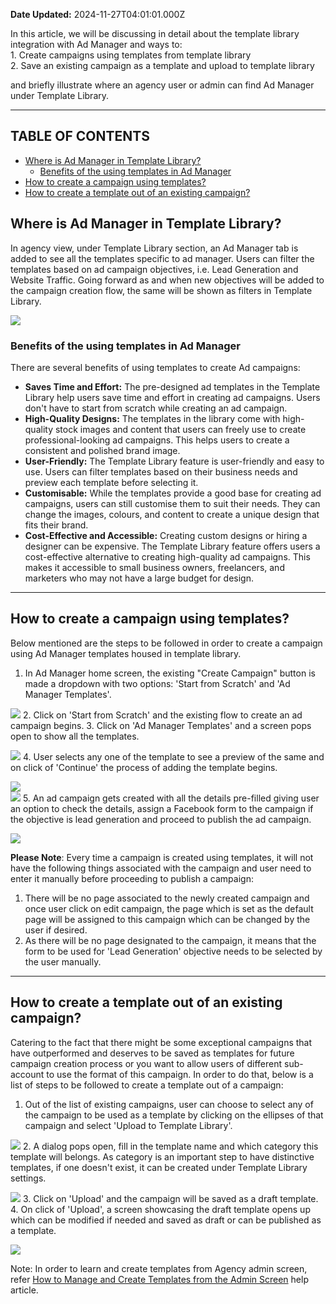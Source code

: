 **Date Updated:** 2024-11-27T04:01:01.000Z
  
  
In this article, we will be discussing in detail about the template library integration with Ad Manager and ways to:  
1\. Create campaigns using templates from template library  
2\. Save an existing campaign as a template and upload to template library

and briefly illustrate where an agency user or admin can find Ad Manager under Template Library.

---

## **TABLE OF CONTENTS**

* [Where is Ad Manager in Template Library?](#Where-is-Ad-Manager-in-Template-Library?)  
   * [Benefits of the using templates in Ad Manager](#Benefits-of-the-using-templates-in-Ad-Manager)
* [How to create a campaign using templates?](#How-to-create-a-campaign-using-templates?)
* [How to create a template out of an existing campaign?](#How-to-create-a-template-out-of-an-existing-campaign?)

  
## **Where is Ad Manager in Template Library?**

  
In agency view, under Template Library section, an Ad Manager tab is added to see all the templates specific to ad manager. Users can filter the templates based on ad campaign objectives, i.e. Lead Generation and Website Traffic. Going forward as and when new objectives will be added to the campaign creation flow, the same will be shown as filters in Template Library.

  
![](https://s3.amazonaws.com/cdn.freshdesk.com/data/helpdesk/attachments/production/155035198034/original/xFkeiS_fhHxzhdyzf0t1B3xgtMshTbdbYg.png?1729608996)
  
  
### **Benefits of the using templates in Ad Manager**

  
There are several benefits of using templates to create Ad campaigns:

* **Saves Time and Effort:** The pre-designed ad templates in the Template Library help users save time and effort in creating ad campaigns. Users don't have to start from scratch while creating an ad campaign.
* **High-Quality Designs:** The templates in the library come with high-quality stock images and content that users can freely use to create professional-looking ad campaigns. This helps users to create a consistent and polished brand image.
* **User-Friendly:** The Template Library feature is user-friendly and easy to use. Users can filter templates based on their business needs and preview each template before selecting it.
* **Customisable:** While the templates provide a good base for creating ad campaigns, users can still customise them to suit their needs. They can change the images, colours, and content to create a unique design that fits their brand.
* **Cost-Effective and Accessible:** Creating custom designs or hiring a designer can be expensive. The Template Library feature offers users a cost-effective alternative to creating high-quality ad campaigns. This makes it accessible to small business owners, freelancers, and marketers who may not have a large budget for design.

  
---

## **How to create a campaign using templates?**

  
Below mentioned are the steps to be followed in order to create a campaign using Ad Manager templates housed in template library.

1. In Ad Manager home screen, the existing "Create Campaign" button is made a dropdown with two options: 'Start from Scratch' and 'Ad Manager Templates'.  
    
![](https://s3.amazonaws.com/cdn.freshdesk.com/data/helpdesk/attachments/production/155033403706/original/45oYpU9rqCZN4r_I1SVj8Xm6lsd40KXu3w.png?1727120532)
2. Click on 'Start from Scratch' and the existing flow to create an ad campaign begins.
3. Click on 'Ad Manager Templates' and a screen pops open to show all the templates.  
    
![](https://s3.amazonaws.com/cdn.freshdesk.com/data/helpdesk/attachments/production/155033403727/original/gJSt4hxJtApLJ0IgM--L3zEAAzk9-Le9Iw.png?1727120613)
4. User selects any one of the template to see a preview of the same and on click of 'Continue' the process of adding the template begins.  
    
![](https://s3.amazonaws.com/cdn.freshdesk.com/data/helpdesk/attachments/production/155033403812/original/0zqfUZ2Fm15S5_kxb0Q7YtVL2ElEAHhokg.png?1727120756)  
![](https://s3.amazonaws.com/cdn.freshdesk.com/data/helpdesk/attachments/production/155033403863/original/03qGyK7b9S2oqVluV3vc-kUY5G6z8dPBZw.png?1727120850)
5. An ad campaign gets created with all the details pre-filled giving user an option to check the details, assign a Facebook form to the campaign if the objective is lead generation and proceed to publish the ad campaign.  
    
![](https://s3.amazonaws.com/cdn.freshdesk.com/data/helpdesk/attachments/production/155033403881/original/HYaWHbaQaortkNCcOAgjNj3vql7xI2NVAg.png?1727120880)

  
**Please Note**: Every time a campaign is created using templates, it will not have the following things associated with the campaign and user need to enter it manually before proceeding to publish a campaign:

1. There will be no page associated to the newly created campaign and once user click on edit campaign, the page which is set as the default page will be assigned to this campaign which can be changed by the user if desired.
2. As there will be no page designated to the campaign, it means that the form to be used for 'Lead Generation' objective needs to be selected by the user manually.

---

## **How to create a template out of an existing campaign?**

  
Catering to the fact that there might be some exceptional campaigns that have outperformed and deserves to be saved as templates for future campaign creation process or you want to allow users of different sub-account to use the format of this campaign. In order to do that, below is a list of steps to be followed to create a template out of a campaign:  
  
1. Out of the list of existing campaigns, user can choose to select any of the campaign to be used as a template by clicking on the ellipses of that campaign and select 'Upload to Template Library'.  
    
![](https://s3.amazonaws.com/cdn.freshdesk.com/data/helpdesk/attachments/production/155033404707/original/0HH9mr8LFFvBtCGSc6O6IjwlIpWgmgFwbQ.png?1727122599)
2. A dialog pops open, fill in the template name and which category this template will belongs. As category is an important step to have distinctive templates, if one doesn't exist, it can be created under Template Library settings.  
    
![](https://s3.amazonaws.com/cdn.freshdesk.com/data/helpdesk/attachments/production/155033404749/original/jVF-wgZopFCtmNJH9C045Y-ZktDkzbd_TA.png?1727122710)
3. Click on 'Upload' and the campaign will be saved as a draft template.
4. On click of 'Upload', a screen showcasing the draft template opens up which can be modified if needed and saved as draft or can be published as a template.  
    
![](https://s3.amazonaws.com/cdn.freshdesk.com/data/helpdesk/attachments/production/155033404765/original/eqMR3T2bKpP8_bCEdaapLKQxJVWPDNnjng.png?1727122770)

  
Note: In order to learn and create templates from Agency admin screen, refer [How to Manage and Create Templates from the Admin Screen](https://help.gohighlevel.com/support/solutions/articles/155000002959-how-to-manage-and-create-templates-from-the-admin-screen) help article.